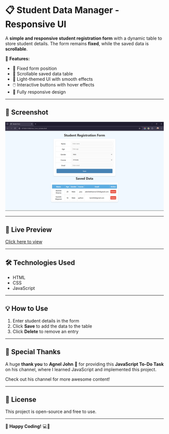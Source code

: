 # 📋 Student Data Manager - Responsive UI  

A **simple and responsive student registration form** with a dynamic table to store student details. The form remains **fixed**, while the saved data is **scrollable**.  

🚀 **Features:**  
- 📌 Fixed form position  
- 📜 Scrollable saved data table  
- 🎨 Light-themed UI with smooth effects  
- 🖱️ Interactive buttons with hover effects  
- 📱 Fully responsive design  

---

## 📸 Screenshot  
![Student Form UI](https://github.com/Abishekkhanna/Student-Form-Records/blob/main/Screenshot%20(101).png)  

---

## 🔗 Live Preview  
[Click here to view](https://abishekkhanna.github.io/Student-Form-Records/)  

---

## 🛠️ Technologies Used  
- HTML  
- CSS  
- JavaScript  

---

## 💡 How to Use  
1. Enter student details in the form  
2. Click **Save** to add the data to the table  
3. Click **Delete** to remove an entry  

---

## 🙌 Special Thanks  
A huge **thank you** to **Agnel John** 🙏 for providing this **JavaScript To-Do Task** on his channel, where I learned JavaScript and implemented this project.  

Check out his channel for more awesome content!  

---

## 📜 License  
This project is open-source and free to use.  

---

🚀 **Happy Coding!** 💻🎉
